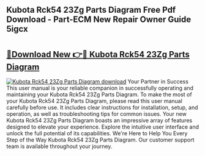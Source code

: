 ## Kubota Rck54 23Zg Parts Diagram Free Pdf Download - Part-ECM New Repair Owner Guide 5igcx

# <h2><a href="http://dfsyv6.blite.top/?on=Kubota+Rck54+23Zg+Parts+Diagram">🔗Download New 👉🔴 Kubota Rck54 23Zg Parts Diagram</a></h2>

[![Kubota Rck54 23Zg Parts Diagram download](https://i.imgur.com/lujVjoI.png)](http://dfsyv6.blite.top/?on=Kubota+Rck54+23Zg+Parts+Diagram)
Your Partner in Success This user manual is your reliable companion in successfully operating and maintaining your Kubota Rck54 23Zg Parts Diagram. To make the most of your Kubota Rck54 23Zg Parts Diagram, please read this user manual carefully before use. It includes clear instructions for installation, setup, and operation, as well as troubleshooting tips for common issues. Your new Kubota Rck54 23Zg Parts Diagram boasts an impressive array of features designed to elevate your experience. Explore the intuitive user interface and unlock the full potential of its capabilities. We're Here to Help You Every Step of the Way Kubota Rck54 23Zg Parts Diagram. Our customer support team is available throughout your journey.
